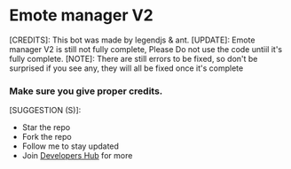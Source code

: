 # Emote manager V2
[CREDITS]: This bot was made by legendjs & ant.
[UPDATE]: Emote manager V2 is still not fully complete, Please Do not use the code untiil it's fully complete.
[NOTE]: There are still errors to be fixed, so don't be surprised if you see any, they will all be fixed once it's complete
### Make sure you give proper credits.
[SUGGESTION (S)]:
- Star the repo
- Fork the repo
- Follow me to stay updated
- Join [Developers Hub](https://discord.gg/avbmZBrDsk) for more
